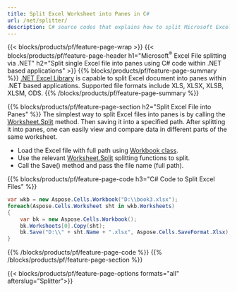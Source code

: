 ```yaml
---
title: Split Excel Worksheet into Panes in C#
url: /net/splitter/
description: C# source codes that explains how to split Microsoft Excel files into multiple panes in Visual C#.NET applications.
---
```


{{< blocks/products/pf/feature-page-wrap >}}
{{< blocks/products/pf/feature-page-header h1="Microsoft<sup>&reg;</sup> Excel File splitting via .NET" h2="Split single Excel file into panes using C# code within .NET based applications" >}}
{{% blocks/products/pf/feature-page-summary %}}
[.NET Excel Library](/cells/net/) is capable to split Excel document into panes within .NET based applications. Supported file formats include XLS, XLSX, XLSB, XLSM, ODS.
{{% /blocks/products/pf/feature-page-summary  %}}

{{% blocks/products/pf/feature-page-section  h2="Split Excel File into Panes" %}}
The simplest way to split Excel files into panes is by calling the [Worksheet.Split](https://apireference.aspose.com/cells/net/aspose.cells/worksheet/methods/split) method. Then saving it into a specified path. After splitting it into panes, one can easily view and compare data in different parts of the same worksheet.

+  Load the Excel file with full path using [Workbook class](https://apireference.aspose.com/cells/net/aspose.cells/workbook).
+  Use the relevant [Worksheet.Split](https://apireference.aspose.com/cells/net/aspose.cells/worksheet/methods/split) splitting functions to split.
+  Call the Save() method and pass the file name (full path).

{{% blocks/products/pf/feature-page-code h3="C# Code to Split Excel Files" %}}

```cs
var wkb = new Aspose.Cells.Workbook("D:\\book3.xlsx");
foreach(Aspose.Cells.Worksheet sht in wkb.Worksheets)
{
    var bk = new Aspose.Cells.Workbook();
    bk.Worksheets[0].Copy(sht);
    bk.Save("D:\\" + sht.Name + ".xlsx", Aspose.Cells.SaveFormat.Xlsx);
}
```
{{% /blocks/products/pf/feature-page-code  %}}
{{% /blocks/products/pf/feature-page-section %}}

{{< blocks/products/pf/feature-page-options formats="all" afterslug="Splitter">}}